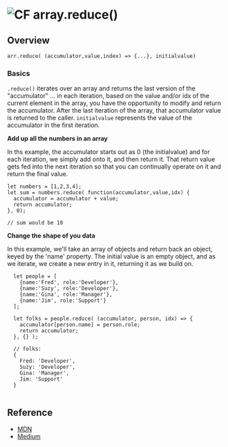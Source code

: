 ![CF](https://i.imgur.com/7v5ASc8.png) array.reduce()
=======
## Overview
`arr.reduce( (accumulator,value,index) => {...}, initialvalue)` 

### Basics
`.reduce()` iterates over an array and returns the last version of the "accumulator" ... in each iteration, based on the value and/or idx of the current element in the array, you have the opportunity to modify and return the accumulator. After the last iteration of the array, that accumulator value is returned to the caller. `initialvalue` represents the value of the accumulator in the first iteration.


**Add up all the numbers in an array**

In ths example, the accumulator starts out as 0 (the initialvalue) and for each iteration, we simply add onto it, and then return it.  That return value gets fed into the next iteration so that you can continually operate on it and return the final value.
```
let numbers = [1,2,3,4];
let sum = numbers.reduce( function(accumulator,value,idx) {
  accumulator = accumulator + value;
  return accumulator;
}, 0);

// sum would be 10
```

**Change the shape of you data**

In this example, we'll take an array of objects and return back an object, keyed by the 'name' property. The initial value is an empty object, and as we iterate, we create a new entry in it, returning it as we build on. 
```
  let people = [
    {name:'Fred', role:'Developer'},
    {name:'Suzy', role:'Developer'},
    {name:'Gina', role:'Manager'},
    {name:'Jim', role:'Support'}
  ];
  
  let folks = people.reduce( (accumulator, person, idx) => {
    accumulator[person.name] = person.role;
    return accumulator;
  }, {} );
  
  // folks: 
  { 
    Fred: 'Developer',
    Suzy: 'Developer',
    Gina: 'Manager',
    Jim: 'Support'
  }
  
```

## Reference
* [MDN](https://developer.mozilla.org/en-US/docs/Web/JavaScript/Reference/Global_Objects/Array/reduce)
* [Medium](https://medium.com/@JeffLombardJr/understanding-foreach-map-filter-and-find-in-javascript-f91da93b9f2c)